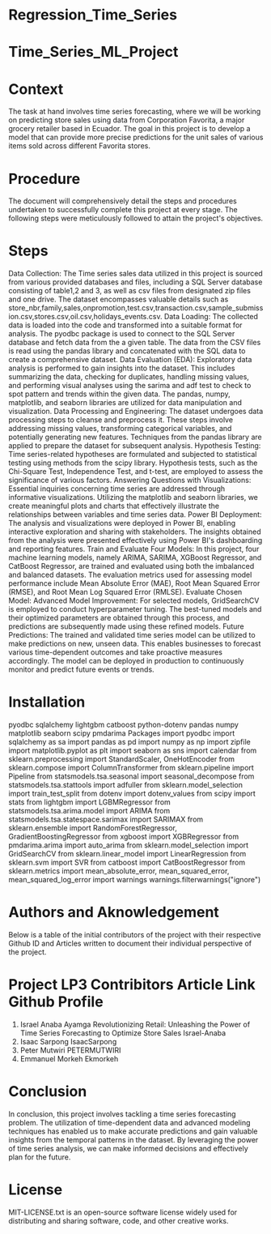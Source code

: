 # Regression_Time_Series
# Time_Series_ML_Project
# Context
The task at hand involves time series forecasting, where we will be working on predicting store sales using data from Corporation Favorita, a major grocery retailer based in Ecuador. The goal in this project is to develop a model that can provide more precise predictions for the unit sales of various items sold across different Favorita stores.

# Procedure
The document will comprehensively detail the steps and procedures undertaken to successfully complete this project at every stage. The following steps were meticulously followed to attain the project's objectives.

# Steps
Data Collection: The Time series sales data utilized in this project is sourced from various provided databases and files, including a SQL Server database consisting of table1,2 and 3, as well as csv files from designated zip files and one drive. The dataset encompasses valuable details such as store_nbr,family,sales,onpromotion,test.csv,transaction.csv,sample_submission.csv,stores.csv,oil.csv,holidays_events.csv.
Data Loading: The collected data is loaded into the code and transformed into a suitable format for analysis. The pyodbc package is used to connect to the SQL Server database and fetch data from the a given table. The data from the CSV files is read using the pandas library and concatenated with the SQL data to create a comprehensive dataset.
Data Evaluation (EDA): Exploratory data analysis is performed to gain insights into the dataset. This includes summarizing the data, checking for duplicates, handling missing values, and performing visual analyses using the sarima and adf test to check to spot pattern and trends within the given data. The pandas, numpy, matplotlib, and seaborn libraries are utilized for data manipulation and visualization.
Data Processing and Engineering: The dataset undergoes data processing steps to cleanse and preprocess it. These steps involve addressing missing values, transforming categorical variables, and potentially generating new features. Techniques from the pandas library are applied to prepare the dataset for subsequent analysis.
Hypothesis Testing: Time series-related hypotheses are formulated and subjected to statistical testing using methods from the scipy library. Hypothesis tests, such as the Chi-Square Test, Independence Test, and t-test, are employed to assess the significance of various factors.
Answering Questions with Visualizations: Essential inquiries concerning time series are addressed through informative visualizations. Utilizing the matplotlib and seaborn libraries, we create meaningful plots and charts that effectively illustrate the relationships between variables and time series data.
Power BI Deployment: The analysis and visualizations were deployed in Power BI, enabling interactive exploration and sharing with stakeholders. The insights obtained from the analysis were presented effectively using Power BI's dashboarding and reporting features.
Train and Evaluate Four Models: In this project, four machine learning models, namely ARIMA, SARIMA, XGBoost Regressor, and CatBoost Regressor, are trained and evaluated using both the imbalanced and balanced datasets. The evaluation metrics used for assessing model performance include Mean Absolute Error (MAE), Root Mean Squared Error (RMSE), and Root Mean Log Squared Error (RMLSE).
Evaluate Chosen Model: Advanced Model Improvement: For selected models, GridSearchCV is employed to conduct hyperparameter tuning. The best-tuned models and their optimized parameters are obtained through this process, and predictions are subsequently made using these refined models.
Future Predictions: The trained and validated time series model can be utilized to make predictions on new, unseen data. This enables businesses to forecast various time-dependent outcomes and take proactive measures accordingly. The model can be deployed in production to continuously monitor and predict future events or trends.
# Installation
 pyodbc
 sqlalchemy
 lightgbm
 catboost
 python-dotenv
 pandas
 numpy
 matplotlib
 seaborn
 scipy
 pmdarima
Packages
 import pyodbc
 import sqlalchemy as sa
 import pandas as pd
 import numpy as np
 import zipfile
 import matplotlib.pyplot as plt
 import seaborn as sns
 import calendar
 from sklearn.preprocessing import StandardScaler, OneHotEncoder
 from sklearn.compose import ColumnTransformer
 from sklearn.pipeline import Pipeline
 from statsmodels.tsa.seasonal import seasonal_decompose
 from statsmodels.tsa.stattools import adfuller
 from sklearn.model_selection import train_test_split
 from dotenv import dotenv_values
 from scipy import stats
 from lightgbm import LGBMRegressor
 from statsmodels.tsa.arima.model import ARIMA
 from statsmodels.tsa.statespace.sarimax import SARIMAX
 from sklearn.ensemble import RandomForestRegressor, GradientBoostingRegressor
 from xgboost import XGBRegressor
 from pmdarima.arima import auto_arima
 from sklearn.model_selection import GridSearchCV
 from sklearn.linear_model import LinearRegression
 from sklearn.svm import SVR
 from catboost import CatBoostRegressor
 from sklearn.metrics import mean_absolute_error, mean_squared_error, mean_squared_log_error
 import warnings
 warnings.filterwarnings("ignore")
# Authors and Aknowledgement
Below is a table of the initial contributors of the project with their respective Github ID and Articles written to document their individual perspective of the project.

# Project LP3	Contribitors	Article Link	Github Profile
1.	Israel Anaba Ayamga	Revolutionizing Retail: Unleashing the Power of Time Series Forecasting to Optimize Store Sales	Israel-Anaba
2.	Isaac Sarpong		IsaacSarpong
3.	Peter Mutwiri		PETERMUTWIRI
4.	Emmanuel Morkeh		Ekmorkeh
# Conclusion
In conclusion, this project involves tackling a time series forecasting problem. The utilization of time-dependent data and advanced modeling techniques has enabled us to make accurate predictions and gain valuable insights from the temporal patterns in the dataset. By leveraging the power of time series analysis, we can make informed decisions and effectively plan for the future.

# License
MIT-LICENSE.txt is an open-source software license widely used for distributing and sharing software, code, and other creative works.
